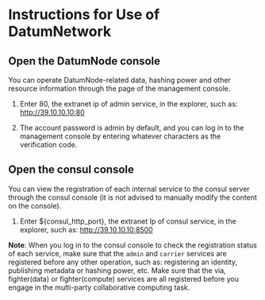 # Instructions for Use of DatumNetwork


## Open the DatumNode console

You can operate DatumNode-related data, hashing power and other resource information through the page of the management console.

1. Enter 80, the extranet ip of admin service, in the explorer, such as: http://39.10.10.10:80

2. The account password is admin by default, and you can log in to the management console by entering whatever characters as the verification code.

## Open the consul console

You can view the registration of each internal service to the consul server through the consul console (it is not advised to manually modify the content on the console).

1. Enter ${consul_http_port}, the extranet Ip of consul service, in the explorer, such as: http://39.10.10.10:8500

**Note**: When you log in to the consul console to check the registration status of each service, make sure that the `admin` and `carrier` services are registered before any other operation, such as: registering an identity, publishing metadata or hashing power, etc. Make sure that the via, fighter(data) or fighter(compute) services are all registered before you engage in the multi-party collaborative computing task.

